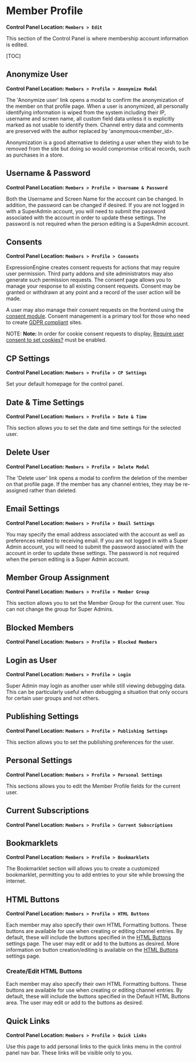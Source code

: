 <!--
    This source file is part of the open source project
    ExpressionEngine User Guide (https://github.com/ExpressionEngine/ExpressionEngine-User-Guide)

    @link      https://expressionengine.com/
    @copyright Copyright (c) 2003-2019, EllisLab Corp. (https://ellislab.com)
    @license   https://expressionengine.com/license Licensed under Apache License, Version 2.0
-->

# Member Profile

**Control Panel Location: `Members > Edit`**

This section of the Control Panel is where membership account information is edited.

[TOC]

## Anonymize User

**Control Panel Location: `Members > Profile > Anonymize Modal`**

The 'Anonymize user' link opens a modal to confirm the anonymization of the member on that profile page. When a user is anonymized, all personally identifying information is wiped from the system including their IP, username and screen name, all custom field data unless it is explicitly marked as not usable to identify them. Channel entry data and comments are preserved with the author replaced by 'anonymous&lt;member_id&gt;.

Anonymization is a good alternative to deleting a user when they wish to be removed from the site but doing so would compromise critical records, such as purchases in a store.

## Username & Password

**Control Panel Location: `Members > Profile > Username & Password`**

Both the Username and Screen Name for the account can be changed. In addition, the password can be changed if desired. If you are not logged in with a SuperAdmin account, you will need to submit the password associated with the account in order to update these settings. The password is not required when the person editing is a SuperAdmin account.

## Consents

**Control Panel Location: `Members > Profile > Consents`**

ExpressionEngine creates consent requests for actions that may require user permission. Third party addons and site administrators may also generate such permission requests. The consent page allows you to manage your response to all existing consent requests. Consent may be granted or withdrawn at any point and a record of the user action will be made.

A user may also manage their consent requests on the frontend using the [consent module](add-ons/consent.md). Consent management is a primary tool for those who need to create [GDPR compliant](general/gdpr.md) sites.

NOTE: **Note:** In order for cookie consent requests to display, [Require user consent to set cookies?](control-panel/settings/security-privacy.md#require-user-consent-to-set-cookies) must be enabled.

## CP Settings

**Control Panel Location: `Members > Profile > CP Settings`**

Set your default homepage for the control panel.

## Date & Time Settings

**Control Panel Location: `Members > Profile > Date & Time`**

This section allows you to set the date and time settings for the selected user.

## Delete User

**Control Panel Location: `Members > Profile > Delete Modal`**

The 'Delete user' link opens a modal to confirm the deletion of the member on that profile page. If the member has any channel entries, they may be re-assigned rather than deleted.

## Email Settings

**Control Panel Location: `Members > Profile > Email Settings`**

You may specify the email address associated with the account as well as preferences related to receiving email. If you are not logged in with a Super Admin account, you will need to submit the password associated with the account in order to update these settings. The password is not required when the person editing is a Super Admin account.

## Member Group Assignment

**Control Panel Location: `Members > Profile > Member Group`**

This section allows you to set the Member Group for the current user. You can not change the group for Super Admins.

## Blocked Members

**Control Panel Location: `Members > Profile > Blocked Members`**

<!--  Add an overview (include the sortability of the table) -->

## Login as User

**Control Panel Location: `Members > Profile > Login`**

Super Admin may login as another user while still viewing debugging data. This can be particularly useful when debugging a situation that only occurs for certain user groups and not others.

## Publishing Settings

**Control Panel Location: `Members > Profile > Publishing Settings`**

This section allows you to set the publishing preferences for the user.

## Personal Settings

**Control Panel Location: `Members > Profile > Personal Settings`**

This sections allows you to edit the Member Profile fields for the current user.

## Current Subscriptions

**Control Panel Location: `Members > Profile > Current Subscriptions`**

<!-- Add an overview (include the sortability of the table) -->

## Bookmarklets

**Control Panel Location: `Members > Profile > Bookmarklets`**

The Bookmarklet section will allows you to create a customized bookmarklet, permitting you to add entries to your site while browsing the internet.

## HTML Buttons

**Control Panel Location: `Members > Profile > HTML Buttons`**

Each member may also specify their own HTML Formatting buttons. These buttons are available for use when creating or editing channel entries. By default, these will include the buttons specified in the [HTML Buttons](control-panel/settings/html-buttons.md) settings page. The user may edit or add to the buttons as desired. More information on button creation/editing is available on the [HTML Buttons](control-panel/settings/html-buttons.md) settings page.

### Create/Edit HTML Buttons

Each member may also specify their own HTML Formatting buttons. These buttons are available for use when creating or editing channel entries. By default, these will include the buttons specified in the Default HTML Buttons area. The user may edit or add to the buttons as desired.

## Quick Links

**Control Panel Location: `Members > Profile > Quick Links`**

Use this page to add personal links to the quick links menu in the control panel nav bar. These links will be visible only to you.
